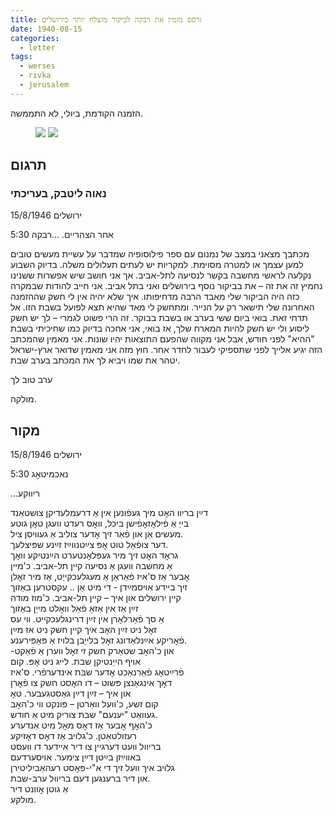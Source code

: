 ```yaml
---
title: ורסס מזמין את רבקה לביקור מוצלח יותר בירושלים
date: 1940-08-15
categories:
  - letter
tags:
  - werses
  - rivka
  - jerusalem
---
```



הזמנה הקודמת, ביולי, לא התממשה.

<figure class="half">
    <a  href="/pupko-papers/assets/images/1940-08-15-werses-1.jpg">
    <img src="/pupko-papers/assets/images/1940-08-15-werses-1.jpg"></a>
    <a  href="/pupko-papers/assets/images/1940-08-15-werses-2.jpg">
    <img src="/pupko-papers/assets/images/1940-08-15-werses-2.jpg"></a>
</figure>

## תרגום
### נאוה ליטבק, בעריכתי

ירושלים 15/8/1946

5:30 אחר הצהריים.
...רבקה

מכתבך מצאני במצב של נמנום עם ספר פילוסופיה שמדבר על עשיית מעשים טובים למען עצמך או
למטרה מסוימת. למקריות יש לעתים תעלולים משלה. בדיוק השבוע נקלעה לראשי מחשבה
בקשר לנסיעה לתל-אביב. אך אני חושב שיש אפשרות ששנינו נחמיץ זה את זה – את בביקור
נוסף בירושלים ואני בתל אביב.
אני חייב להודות שבמקרה כזה היה הביקור שלי מאבד הרבה מדחיפותו.
איך שלא יהיה אין לי חשק שההזמנה האחרונה שלי תישאר רק על הנייר. ומתחשק לי מאד שהיא
תצא לפועל בשבת הזו. אל תדחי זאת. בואי ביום ששי בערב או בשבת בבוקר.
זה הרי פשוט לגמרי – לך יש חשק ליסוע ולי יש חשק להיות המארח שלך, אז בואי, אני אחכה בדיוק
כמו שחיכיתי בשבת "ההיא" לפני חודש, אבל אני מקווה שהפעם התוצאות יהיו שונות.
אני מאמין שהמכתב הזה יגיע אלייך לפני שתספיקי לעבור לחדר אחר.
חוץ מזה אני מאמין שדואר ארץ-ישראל יטהר את שמו ויביא לך את המכתב בערב שבת.

ערב טוב לך

מולקה.


## מקור

ירושלים 15/8/1946

5:30 נאכמיטאׇג

...ריווקע

דײַן בריוו האׇט מיך געפֿונען אין אַ דרעמלעדיקן צושטאַנד  
בייַ אַ פֿילאׇזאׇפֿישן ביכל, וואׇס רעדט וועגן טאׇן גוטע  
מעשים אַן און פֿאַר זיך אׇדער צוליב אַ געוויסן ציל.  
דער צופֿאַל טוט אׇפּ צײַטנווײַז זײַנע שפּיצלעך.  
גראׇד האׇט זיך מיר געפּלאׇנטערט הײַנטיקע וואׇך  
אַ מחשבה וועגן אַ נסיעה קיין תל-אביב. כ'מיין  
אׇבער אַז ס'איז פֿאַראַן אַ מעגלעכקייַט, אַז מיר זאׇלן  
זיך ביידע אויסמײַדן - די מיט אַן .. עקסטרען באַזוך  
קיין ירושלים און איך – קיין תל-אביב. כ'מוז מודה  
זײַן אַז אין אַזאַ פֿאַל וואׇלט מייַן באַזוך  
אַ סך פֿאַרלאׇרן אין זײַן דרינגלעכקייט. ווי עס  
זאׇל ניט זײַן האׇב איך קיין חשק ניט אז מײַן  
פֿאׇריקע אײַנלאַדונג זאׇל בלייַבן בלויז אַ פּאַפּירענע.  
-און כ'האׇב שטאַרק חשק זי זאׇל ווערן אַ פֿאַקט  
אויף הייַנטיקן שבת. לייג ניט אׇפּ. קום  
פֿרײַטאׇג פֿאַרנאַכט אׇדער שבּת אינדערפֿרי. ס'איז  
דאׇך אינגאַנצן פּשוט – דו האׇסט חשק צו פֿאׇרן  
און איך – זײַן דײַן גאַסטגעבער. טאׇ  
קום זשע, כ'וועל וואַרטן – פּונקט ווי כ'האׇב  
געוואַט "יענעם" שבּת צוריק מיט אַ חודש.  
כ'האׇף אׇבער אַז דאׇס מאׇל מיט אַנדערע  
רעזולטאַטן. כ'גלויב אַז דאׇס דאׇזיקע  
בריוול וועט דערגיין צו דיר איידער דו וועסט  
באווײַזן בײַטן דײַן צימער. אויסערדעם  
גלויב איך וועל זיך די  א"י-פּאׇסט רעהאַביליטירן  
און דיר ברענגען דעם בריוול ערב-שבת.  
אַ גוטן אׇוונט דיר  
מולקע.  
